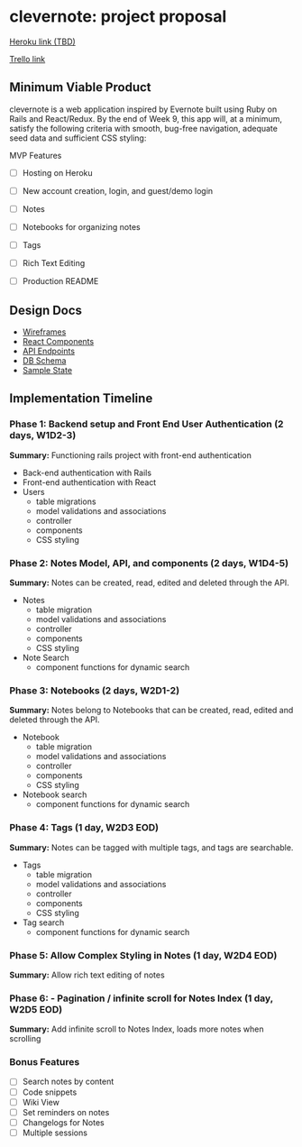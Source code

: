 clevernote: project proposal
===================

[Heroku link (TBD)][heroku]

[Trello link][trello]

[heroku]: http://www.clevernote-dev.herokuapp.com
[trello]: https://trello.com/b/P9JY6DAy

## Minimum Viable Product

clevernote is a web application inspired by Evernote built using Ruby on Rails and React/Redux.  By the end of Week 9, this app will, at a minimum, satisfy the following criteria with smooth, bug-free navigation, adequate seed data and sufficient CSS styling:

MVP Features
 - [ ] Hosting on Heroku
 - [ ] New account creation, login, and guest/demo login
 - [ ] Notes
 - [ ] Notebooks for organizing notes
 - [ ] Tags
 - [ ] Rich Text Editing
 - [ ] Production README



## Design Docs
* [Wireframes][wireframes]
* [React Components][components]
* [API Endpoints][api-endpoints]
* [DB Schema][schema]
* [Sample State][sample-state]

[wireframes]: ./wireframes
[components]: ./component-hierarchy.md
[sample-state]: ./sample-state.md
[api-endpoints]: ./api-endpoints.md
[schema]: ./schema.md

## Implementation Timeline

### Phase 1: Backend setup and Front End User Authentication (2 days, W1D2-3)

**Summary:** Functioning rails project with front-end authentication

* Back-end authentication with Rails
* Front-end authentication with React
* Users
  * table migrations
  * model validations and associations
  * controller
  * components
  * CSS styling

### Phase 2: Notes Model, API, and components (2 days, W1D4-5)

**Summary:** Notes can be created, read, edited and deleted through
the API.
* Notes
  * table migration
  * model validations and associations
  * controller
  * components
  * CSS styling
* Note Search
  * component functions for dynamic search

### Phase 3: Notebooks (2 days, W2D1-2)

**Summary:** Notes belong to Notebooks that can be created, read, edited and deleted through the API.
* Notebook
  * table migration
  * model validations and associations
  * controller
  * components
  * CSS styling
* Notebook search
  * component functions for dynamic search

### Phase 4: Tags (1 day, W2D3 EOD)

**Summary:** Notes can be tagged with multiple tags, and tags are searchable.
* Tags
  * table migration
  * model validations and associations
  * controller
  * components
  * CSS styling
* Tag search
  * component functions for dynamic search

### Phase 5: Allow Complex Styling in Notes (1 day, W2D4 EOD)

**Summary:** Allow rich text editing of notes

### Phase 6: - Pagination / infinite scroll for Notes Index (1 day, W2D5 EOD)

**Summary:** Add infinite scroll to Notes Index, loads more notes when scrolling

### Bonus Features

 - [ ] Search notes by content
 - [ ] Code snippets
 - [ ] Wiki View
 - [ ] Set reminders on notes
 - [ ] Changelogs for Notes
 - [ ] Multiple sessions
